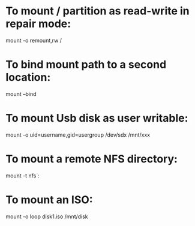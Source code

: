 To mount / partition as read-write in repair mode:
==================================================

mount -o remount,rw /

To bind mount path to a second location:
========================================

mount –bind

To mount Usb disk as user writable:
===================================

mount -o uid=username,gid=usergroup /dev/sdx /mnt/xxx

To mount a remote NFS directory:
================================

mount -t nfs :

To mount an ISO:
================

mount -o loop disk1.iso /mnt/disk
